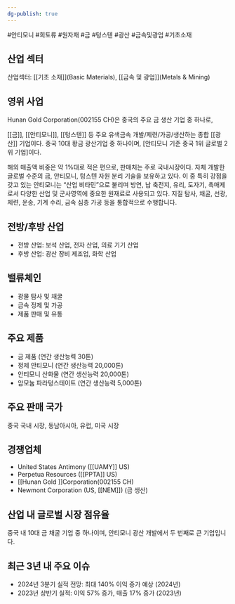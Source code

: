 ```yaml
---
dg-publish: true
---
```

#안티모니 #희토류 #원자재 #금 #텅스텐 #광산 #금속및광업 #기초소재 


## 산업 섹터

산업섹터: [[기초 소재]](Basic Materials), [[금속 및 광업]](Metals & Mining)

## 영위 사업

Hunan Gold Corporation(002155 CH)은 중국의 주요 금 생산 기업 중 하나로, 

[[금]], [[안티모니]], [[텅스텐]] 등 주요 유색금속 개발/제련/가공/생산하는 종합 [[광산]] 기업이다. 중국 10대 황금 광산기업 중 하나이며, [안티모니 기준 중국 1위 글로벌 2위 기업]이다. 

해외 매출액 비중은 약 1%대로 적은 편으로, 판매처는 주로 국내시장이다. 자체 개발한 글로벌 수준의 금, 안티모니, 텅스텐 자원 분리 기술을 보유하고 있다. 이 중 특히 강점을 갖고 있는 안티모니는 “산업 비타민”으로 불리며 방연, 납 축전지, 유리, 도자기, 촉매제로서 다양한 산업 및 군사영역에 중요한 원재료로 사용되고 있다. 지질 탐사, 채굴, 선광, 제련, 운송, 기계 수리, 금속 심층 가공 등을 통합적으로 수행합니다.


## 전방/후방 산업

- 전방 산업: 보석 산업, 전자 산업, 의료 기기 산업
- 후방 산업: 광산 장비 제조업, 화학 산업

## 밸류체인

- 광물 탐사 및 채굴
- 금속 정제 및 가공
- 제품 판매 및 유통

## 주요 제품

- 금 제품 (연간 생산능력 30톤)
- 정제 안티모니 (연간 생산능력 20,000톤)
- 안티모니 산화물 (연간 생산능력 20,000톤)
- 암모늄 파라텅스테이트 (연간 생산능력 5,000톤)

## 주요 판매 국가

중국 국내 시장, 동남아시아, 유럽, 미국 시장

## 경쟁업체

- United States Antimony ([[UAMY]] US)
- Perpetua Resources ([[PPTA]] US)
- [[Hunan Gold ]]Corporation(002155 CH)
- Newmont Corporation (US, [[NEM]]) (금 생산)

## 산업 내 글로벌 시장 점유율

중국 내 10대 금 채굴 기업 중 하나이며, 안티모니 광산 개발에서 두 번째로 큰 기업입니다.

## 최근 3년 내 주요 이슈

- 2024년 3분기 실적 전망: 최대 140% 이익 증가 예상 (2024년)
- 2023년 상반기 실적: 이익 57% 증가, 매출 17% 증가 (2023년)